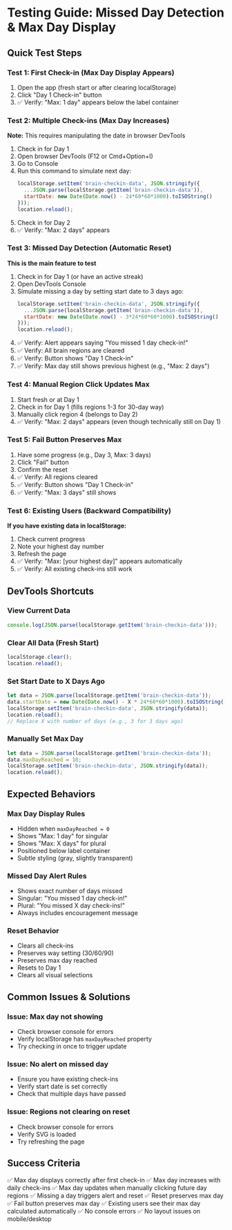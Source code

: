 # Testing Guide: Missed Day Detection & Max Day Display

## Quick Test Steps

### Test 1: First Check-in (Max Day Display Appears)
1. Open the app (fresh start or after clearing localStorage)
2. Click "Day 1 Check-in" button
3. ✅ Verify: "Max: 1 day" appears below the label container

### Test 2: Multiple Check-ins (Max Day Increases)
**Note:** This requires manipulating the date in browser DevTools

1. Check in for Day 1
2. Open browser DevTools (F12 or Cmd+Option+I)
3. Go to Console
4. Run this command to simulate next day:
   ```javascript
   localStorage.setItem('brain-checkin-data', JSON.stringify({
     ...JSON.parse(localStorage.getItem('brain-checkin-data')),
     startDate: new Date(Date.now() - 24*60*60*1000).toISOString()
   }));
   location.reload();
   ```
5. Check in for Day 2
6. ✅ Verify: "Max: 2 days" appears

### Test 3: Missed Day Detection (Automatic Reset)
**This is the main feature to test**

1. Check in for Day 1 (or have an active streak)
2. Open DevTools Console
3. Simulate missing a day by setting start date to 3 days ago:
   ```javascript
   localStorage.setItem('brain-checkin-data', JSON.stringify({
     ...JSON.parse(localStorage.getItem('brain-checkin-data')),
     startDate: new Date(Date.now() - 3*24*60*60*1000).toISOString()
   }));
   location.reload();
   ```
4. ✅ Verify: Alert appears saying "You missed 1 day check-in!"
5. ✅ Verify: All brain regions are cleared
6. ✅ Verify: Button shows "Day 1 Check-in"
7. ✅ Verify: Max day still shows previous highest (e.g., "Max: 2 days")

### Test 4: Manual Region Click Updates Max
1. Start fresh or at Day 1
2. Check in for Day 1 (fills regions 1-3 for 30-day way)
3. Manually click region 4 (belongs to Day 2)
4. ✅ Verify: "Max: 2 days" appears (even though technically still on Day 1)

### Test 5: Fail Button Preserves Max
1. Have some progress (e.g., Day 3, Max: 3 days)
2. Click "Fail" button
3. Confirm the reset
4. ✅ Verify: All regions cleared
5. ✅ Verify: Button shows "Day 1 Check-in"
6. ✅ Verify: "Max: 3 days" still shows

### Test 6: Existing Users (Backward Compatibility)
**If you have existing data in localStorage:**

1. Check current progress
2. Note your highest day number
3. Refresh the page
4. ✅ Verify: "Max: [your highest day]" appears automatically
5. ✅ Verify: All existing check-ins still work

## DevTools Shortcuts

### View Current Data
```javascript
console.log(JSON.parse(localStorage.getItem('brain-checkin-data')));
```

### Clear All Data (Fresh Start)
```javascript
localStorage.clear();
location.reload();
```

### Set Start Date to X Days Ago
```javascript
let data = JSON.parse(localStorage.getItem('brain-checkin-data'));
data.startDate = new Date(Date.now() - X * 24*60*60*1000).toISOString();
localStorage.setItem('brain-checkin-data', JSON.stringify(data));
location.reload();
// Replace X with number of days (e.g., 3 for 3 days ago)
```

### Manually Set Max Day
```javascript
let data = JSON.parse(localStorage.getItem('brain-checkin-data'));
data.maxDayReached = 10;
localStorage.setItem('brain-checkin-data', JSON.stringify(data));
location.reload();
```

## Expected Behaviors

### Max Day Display Rules
- Hidden when `maxDayReached = 0`
- Shows "Max: 1 day" for singular
- Shows "Max: X days" for plural
- Positioned below label container
- Subtle styling (gray, slightly transparent)

### Missed Day Alert Rules
- Shows exact number of days missed
- Singular: "You missed 1 day check-in!"
- Plural: "You missed X day check-ins!"
- Always includes encouragement message

### Reset Behavior
- Clears all check-ins
- Preserves way setting (30/60/90)
- Preserves max day reached
- Resets to Day 1
- Clears all visual selections

## Common Issues & Solutions

### Issue: Max day not showing
- Check browser console for errors
- Verify localStorage has `maxDayReached` property
- Try checking in once to trigger update

### Issue: No alert on missed day
- Ensure you have existing check-ins
- Verify start date is set correctly
- Check that multiple days have passed

### Issue: Regions not clearing on reset
- Check browser console for errors
- Verify SVG is loaded
- Try refreshing the page

## Success Criteria

✅ Max day displays correctly after first check-in
✅ Max day increases with daily check-ins
✅ Max day updates when manually clicking future day regions
✅ Missing a day triggers alert and reset
✅ Reset preserves max day
✅ Fail button preserves max day
✅ Existing users see their max day calculated automatically
✅ No console errors
✅ No layout issues on mobile/desktop
